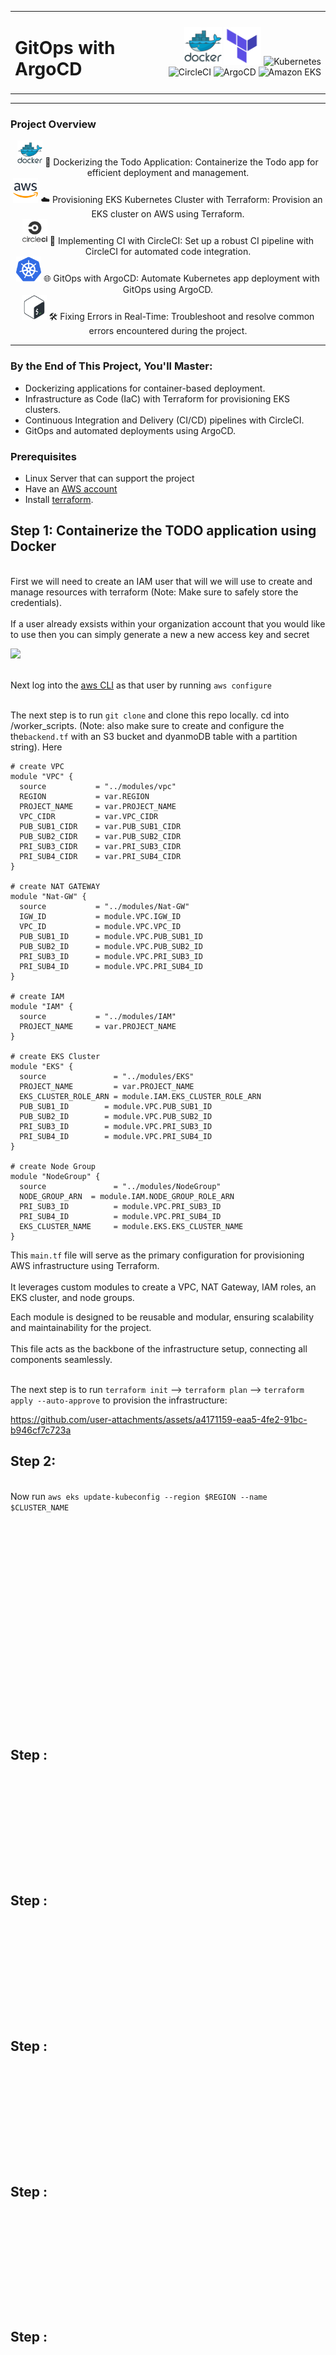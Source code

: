 <table>
  <tr>
    <td><h1> GitOps with ArgoCD </h1></td>
    <td>
      <p align="right">
        <img src="https://raw.githubusercontent.com/devicons/devicon/master/icons/docker/docker-original-wordmark.svg" alt="Docker" width="60" height="60"/> 
        <img src="https://raw.githubusercontent.com/devicons/devicon/master/icons/terraform/terraform-original.svg" alt="Terraform" width="60" height="60"/> 
        <img src="https://www.vectorlogo.zone/logos/kubernetes/kubernetes-icon.svg" alt="Kubernetes" width="60" height="60"/> 
        <img src="https://www.vectorlogo.zone/logos/circleci/circleci-icon.svg" alt="CircleCI" width="60" height="60"/> 
        <img src="https://www.vectorlogo.zone/logos/argoprojio/argoprojio-icon.svg" alt="ArgoCD" width="60" height="60"/> 
        <img src="https://www.vectorlogo.zone/logos/amazon_eks/amazon_eks-icon.svg" alt="Amazon EKS" width="60" height="60"/>
      </p>
    </td>
  </tr>
</table>

---

<h3 align="left">Project Overview</h3>


<p align="center">
  <img src="https://raw.githubusercontent.com/devicons/devicon/master/icons/docker/docker-original-wordmark.svg" alt="docker" width="40" height="40"/> 🐳 Dockerizing the Todo Application: Containerize the Todo app for efficient deployment and management.
  <br />
  <img src="https://raw.githubusercontent.com/devicons/devicon/master/icons/amazonwebservices/amazonwebservices-original-wordmark.svg" alt="aws" width="40" height="40"/> ☁️ Provisioning EKS Kubernetes Cluster with Terraform: Provision an EKS cluster on AWS using Terraform.
  <br />
  <img src="https://raw.githubusercontent.com/devicons/devicon/master/icons/circleci/circleci-plain-wordmark.svg" alt="circleci" width="40" height="40"/> 🔄 Implementing CI with CircleCI: Set up a robust CI pipeline with CircleCI for automated code integration.
  <br />
  <img src="https://raw.githubusercontent.com/devicons/devicon/master/icons/kubernetes/kubernetes-original.svg" alt="kubernetes" width="40" height="40"/> 🌐 GitOps with ArgoCD: Automate Kubernetes app deployment with GitOps using ArgoCD.
  <br />
  <img src="https://raw.githubusercontent.com/devicons/devicon/master/icons/bash/bash-original.svg" alt="bash" width="40" height="40"/> 🛠️ Fixing Errors in Real-Time: Troubleshoot and resolve common errors encountered during the project.
</p>

---

<h3 align="left">By the End of This Project, You'll Master:</h3>
<ul>
  <li>Dockerizing applications for container-based deployment.</li>
  <li>Infrastructure as Code (IaC) with Terraform for provisioning EKS clusters.</li>
  <li>Continuous Integration and Delivery (CI/CD) pipelines with CircleCI.</li>
  <li>GitOps and automated deployments using ArgoCD.</li>
</ul>

### **Prerequisites**  
- Linux Server that can support the project
- Have an [AWS account](https://aws.amazon.com/console/)
- Install [terraform](https://developer.hashicorp.com/terraform/install).  


 ##  Step 1: Containerize the TODO application using Docker 

<br/>  First we will need to create an IAM user that will we will use to create and manage resources with terraform (Note: Make sure to safely store the credentials). <br/>
<br/> If a user already exsists within your organization account that you would like to use then you can simply generate a new a new access key and secret <br/> 

<img src="https://github.com/user-attachments/assets/706f8779-9c38-4e46-a808-dc3eccfec2df"/>

<br/> Next log into the [aws CLI](https://aws.amazon.com/cli/) as that user by running `aws configure` <br/> 


<br/> The next step is to run `git clone` and clone this repo locally. cd into /worker_scripts. (Note: also make sure to create and configure the the`backend.tf` with an S3 bucket and dyanmoDB table with a partition string). Here  <br/>

```HCL
# create VPC
module "VPC" {
  source           = "../modules/vpc"
  REGION           = var.REGION
  PROJECT_NAME     = var.PROJECT_NAME
  VPC_CIDR         = var.VPC_CIDR
  PUB_SUB1_CIDR    = var.PUB_SUB1_CIDR
  PUB_SUB2_CIDR    = var.PUB_SUB2_CIDR
  PRI_SUB3_CIDR    = var.PRI_SUB3_CIDR
  PRI_SUB4_CIDR    = var.PRI_SUB4_CIDR
}

# create NAT GATEWAY
module "Nat-GW" {
  source           = "../modules/Nat-GW"
  IGW_ID           = module.VPC.IGW_ID
  VPC_ID           = module.VPC.VPC_ID
  PUB_SUB1_ID      = module.VPC.PUB_SUB1_ID
  PUB_SUB2_ID      = module.VPC.PUB_SUB2_ID
  PRI_SUB3_ID      = module.VPC.PRI_SUB3_ID
  PRI_SUB4_ID      = module.VPC.PRI_SUB4_ID
}

# create IAM
module "IAM" {
  source           = "../modules/IAM"
  PROJECT_NAME     = var.PROJECT_NAME
}

# create EKS Cluster
module "EKS" {
  source               = "../modules/EKS"
  PROJECT_NAME         = var.PROJECT_NAME
  EKS_CLUSTER_ROLE_ARN = module.IAM.EKS_CLUSTER_ROLE_ARN
  PUB_SUB1_ID        = module.VPC.PUB_SUB1_ID
  PUB_SUB2_ID        = module.VPC.PUB_SUB2_ID
  PRI_SUB3_ID        = module.VPC.PRI_SUB3_ID
  PRI_SUB4_ID        = module.VPC.PRI_SUB4_ID
}

# create Node Group
module "NodeGroup" {
  source               = "../modules/NodeGroup"
  NODE_GROUP_ARN  = module.IAM.NODE_GROUP_ROLE_ARN
  PRI_SUB3_ID          = module.VPC.PRI_SUB3_ID
  PRI_SUB4_ID          = module.VPC.PRI_SUB4_ID
  EKS_CLUSTER_NAME     = module.EKS.EKS_CLUSTER_NAME
}
```

This `main.tf` file will serve as the primary configuration for provisioning AWS infrastructure using Terraform. <br/>  
It leverages custom modules to create a VPC, NAT Gateway, IAM roles, an EKS cluster, and node groups. <br/>  

Each module is designed to be reusable and modular, ensuring scalability and maintainability for the project. <br/>  
This file acts as the backbone of the infrastructure setup, connecting all components seamlessly.

<br/> The next step is to run `terraform init` -->  `terraform plan` --> `terraform apply --auto-approve` to provision the infrastructure: <br/>



https://github.com/user-attachments/assets/a4171159-eaa5-4fe2-91bc-b946cf7c723a




## Step 2:


<br/> Now run `aws eks update-kubeconfig --region $REGION --name $CLUSTER_NAME` <br/>

<img src=""/>

<br/> <br/>

<img src=""/>

<br/> <br/>

<img src=""/>

<br/> <br/>

<img src=""/>

<br/> <br/>

<img src=""/>



## Step :

<br/> <br/> 

<br/> <br/> 

<img src=""/>

<br/> <br/>

## Step :

<br/> <br/> 

<br/> <br/> 

<img src=""/>

<br/> <br/>

## Step :

<br/> <br/> 

<br/> <br/> 

<img src=""/>

<br/> <br/>

## Step :

<br/> <br/> 

<br/> <br/> 

<img src=""/>

<br/> <br/>

## Step :

<br/> <br/> 

<br/> <br/> 

<img src=""/>

<br/> <br/>

## Step :

<br/> <br/> 

<br/> <br/> 

<img src=""/>

<br/> <br/>

